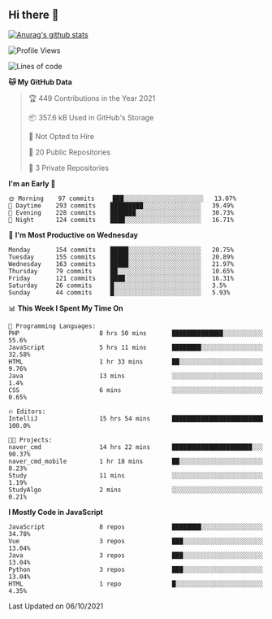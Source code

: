 ## Hi there 👋

[![Anurag's github stats](https://github-readme-stats.vercel.app/api?username=Songwonseok)](https://github.com/anuraghazra/github-readme-stats)



<!--START_SECTION:waka-->
![Profile Views](http://img.shields.io/badge/Profile%20Views-3-blue)

![Lines of code](https://img.shields.io/badge/From%20Hello%20World%20I%27ve%20Written-2.9%20million%20lines%20of%20code-blue)

**🐱 My GitHub Data** 

> 🏆 449 Contributions in the Year 2021
 > 
> 📦 357.6 kB Used in GitHub's Storage 
 > 
> 🚫 Not Opted to Hire
 > 
> 📜 20 Public Repositories 
 > 
> 🔑 3 Private Repositories  
 > 
**I'm an Early 🐤** 

```text
🌞 Morning    97 commits     ███░░░░░░░░░░░░░░░░░░░░░░   13.07% 
🌆 Daytime    293 commits    █████████░░░░░░░░░░░░░░░░   39.49% 
🌃 Evening    228 commits    ███████░░░░░░░░░░░░░░░░░░   30.73% 
🌙 Night      124 commits    ████░░░░░░░░░░░░░░░░░░░░░   16.71%

```
📅 **I'm Most Productive on Wednesday** 

```text
Monday       154 commits    █████░░░░░░░░░░░░░░░░░░░░   20.75% 
Tuesday      155 commits    █████░░░░░░░░░░░░░░░░░░░░   20.89% 
Wednesday    163 commits    █████░░░░░░░░░░░░░░░░░░░░   21.97% 
Thursday     79 commits     ██░░░░░░░░░░░░░░░░░░░░░░░   10.65% 
Friday       121 commits    ████░░░░░░░░░░░░░░░░░░░░░   16.31% 
Saturday     26 commits     █░░░░░░░░░░░░░░░░░░░░░░░░   3.5% 
Sunday       44 commits     █░░░░░░░░░░░░░░░░░░░░░░░░   5.93%

```


📊 **This Week I Spent My Time On** 

```text
💬 Programming Languages: 
PHP                      8 hrs 50 mins       ██████████████░░░░░░░░░░░   55.6% 
JavaScript               5 hrs 11 mins       ████████░░░░░░░░░░░░░░░░░   32.58% 
HTML                     1 hr 33 mins        ██░░░░░░░░░░░░░░░░░░░░░░░   9.76% 
Java                     13 mins             ░░░░░░░░░░░░░░░░░░░░░░░░░   1.4% 
CSS                      6 mins              ░░░░░░░░░░░░░░░░░░░░░░░░░   0.65%

🔥 Editors: 
IntelliJ                 15 hrs 54 mins      █████████████████████████   100.0%

🐱‍💻 Projects: 
naver_cmd                14 hrs 22 mins      ██████████████████████░░░   90.37% 
naver_cmd_mobile         1 hr 18 mins        ██░░░░░░░░░░░░░░░░░░░░░░░   8.23% 
Study                    11 mins             ░░░░░░░░░░░░░░░░░░░░░░░░░   1.19% 
StudyAlgo                2 mins              ░░░░░░░░░░░░░░░░░░░░░░░░░   0.21%

```

**I Mostly Code in JavaScript** 

```text
JavaScript               8 repos             ████████░░░░░░░░░░░░░░░░░   34.78% 
Vue                      3 repos             ███░░░░░░░░░░░░░░░░░░░░░░   13.04% 
Java                     3 repos             ███░░░░░░░░░░░░░░░░░░░░░░   13.04% 
Python                   3 repos             ███░░░░░░░░░░░░░░░░░░░░░░   13.04% 
HTML                     1 repo              █░░░░░░░░░░░░░░░░░░░░░░░░   4.35%

```



 Last Updated on 06/10/2021
<!--END_SECTION:waka-->
